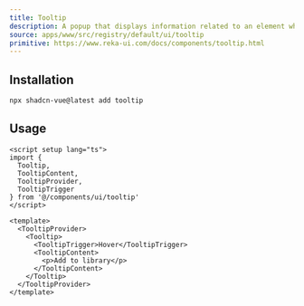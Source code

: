 ```yaml
---
title: Tooltip
description: A popup that displays information related to an element when the element receives keyboard focus or the mouse hovers over it.
source: apps/www/src/registry/default/ui/tooltip
primitive: https://www.reka-ui.com/docs/components/tooltip.html
---
```


<ComponentPreview name="TooltipDemo" />

## Installation

```bash
npx shadcn-vue@latest add tooltip
```

## Usage

```vue
<script setup lang="ts">
import {
  Tooltip,
  TooltipContent,
  TooltipProvider,
  TooltipTrigger
} from '@/components/ui/tooltip'
</script>

<template>
  <TooltipProvider>
    <Tooltip>
      <TooltipTrigger>Hover</TooltipTrigger>
      <TooltipContent>
        <p>Add to library</p>
      </TooltipContent>
    </Tooltip>
  </TooltipProvider>
</template>
```

